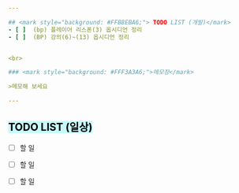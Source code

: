 ```yaml
---  

## <mark style="background: #FFB8EBA6;"> TODO LIST (개발)</mark>
- [ ]  (bp) 플레이어 리스폰(3) 옵시디언 정리
- [ ]  (BP) 강의(6)~(13) 옵시디언 정리


<br>

### <mark style="background: #FFF3A3A6;">메모장</mark>

>메모해 보세요

---
```


## <mark style="background: #ABF7F7A6;">TODO LIST (일상)</mark>

- [ ]  할 일
- [ ]  할 일
- [ ]  할 일
 
